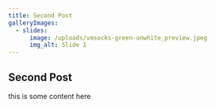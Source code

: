 ```yaml
---
title: Second Post
galleryImages:
  - slides:
      image: /uploads/vmsocks-green-onwhite_preview.jpeg
      img_alt: Slide 1
---
```


## Second Post

this is some content here
